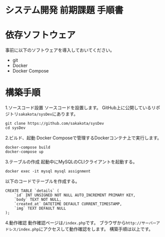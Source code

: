 # システム開発 前期課題 手順書
# 依存ソフトウェア
事前に以下のソフトウェアを導入しておいてください。
* git
* Docker
* Docker Compose

# 構築手順
1.ソースコード設置
ソースコードを設置します。
GitHub上に公開しているリポジトリ`sakakota/sysDev`にあります。
```
git clone https://github.com/sakakota/sysDev
cd sysDev
```

2.ビルド、起動
Docker Composeで管理するDockerコンテナ上で実行します。
```
docker-compose build
docker-compose up
```

3.テーブルの作成
起動中にMySQLのCLIクライアントを起動する。
```
docker exec -it mysql mysql assignment
```

以下のコードでテーブルを作成する。
```
CREATE TABLE `details` (
    `id` INT UNSIGNED NOT NULL AUTO_INCREMENT PRIMARY KEY,
    `body` TEXT NOT NULL,
    `created_at` DATETIME DEFAULT CURRENT_TIMESTAMP,
    `img` TEXT DEFAULT NULL
);
```

4.動作確認
動作確認ページは`/index.php`です。
ブラウザから`http://サーバーアドレス/index.php`にアクセスして動作確認をします。
構築手順は以上です。
